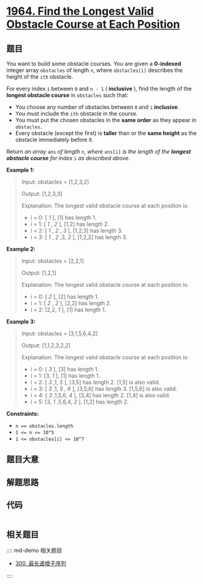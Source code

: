# [1964. Find the Longest Valid Obstacle Course at Each Position](https://leetcode.com/problems/find-the-longest-valid-obstacle-course-at-each-position/)

## 题目

You want to build some obstacle courses. You are given a **0-indexed** integer
array `obstacles` of length `n`, where `obstacles[i]` describes the height of
the `ith` obstacle.

For every index `i` between `0` and `n - 1` ( **inclusive** ), find the length
of the **longest obstacle course** in `obstacles` such that:

- You choose any number of obstacles between `0` and `i` **inclusive**.
- You must include the `ith` obstacle in the course.
- You must put the chosen obstacles in the **same order** as they appear in `obstacles`.
- Every obstacle (except the first) is **taller** than or the **same height** as the obstacle immediately before it.

Return _an array_ `ans` _of length_ `n`, _where_ `ans[i]` _is the length of
the **longest obstacle course** for index_ `i` _as described above_.

**Example 1:**

> Input: obstacles = [1,2,3,2]
>
> Output: [1,2,3,3]
>
> Explanation: The longest valid obstacle course at each position is:
>
> - i = 0: [ _1_ ], [1] has length 1.
> - i = 1: [ _1_ , _2_ ], [1,2] has length 2.
> - i = 2: [ _1_ , _2_ , _3_ ], [1,2,3] has length 3.
> - i = 3: [ _1_ , _2_ ,3, _2_ ], [1,2,2] has length 3.

**Example 2:**

> Input: obstacles = [2,2,1]
>
> Output: [1,2,1]
>
> Explanation: The longest valid obstacle course at each position is:
>
> - i = 0: [ _2_ ], [2] has length 1.
> - i = 1: [ _2_ , _2_ ], [2,2] has length 2.
> - i = 2: [2,2, _1_ ], [1] has length 1.

**Example 3:**

> Input: obstacles = [3,1,5,6,4,2]
>
> Output: [1,1,2,3,2,2]
>
> Explanation: The longest valid obstacle course at each position is:
>
> - i = 0: [ _3_ ], [3] has length 1.
> - i = 1: [3, _1_ ], [1] has length 1.
> - i = 2: [ _3_ ,1, _5_ ], [3,5] has length 2. [1,5] is also valid.
> - i = 3: [ _3_ ,1, _5_ , _6_ ], [3,5,6] has length 3. [1,5,6] is also valid.
> - i = 4: [ _3_ ,1,5,6, _4_ ], [3,4] has length 2. [1,4] is also valid.
> - i = 5: [3, _1_ ,5,6,4, _2_ ], [1,2] has length 2.

**Constraints:**

- `n == obstacles.length`
- `1 <= n <= 10^5`
- `1 <= obstacles[i] <= 10^7`

## 题目大意

## 解题思路

## 代码

```javascript

```

## 相关题目

:::: md-demo 相关题目

- [300. 最长递增子序列](https://leetcode.com/problems/longest-increasing-subsequence)

::::
